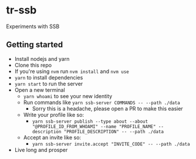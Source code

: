 # tr-ssb

Experiments with SSB

## Getting started

- Install nodejs and yarn
- Clone this repo
- If you're using `nvm` run `nvm install` and `nvm use`
- `yarn` to install dependencies
- `yarn start` to run the server
- Open a new terminal
  - `yarn whoami` to see your new identity
  - Run commands like `yarn ssb-server COMMANDS -- --path ./data`
    - Sorry this is a headache, please open a PR to make this easier
  - Write your profile like so:
    - `yarn ssb-server publish --type about --about "@PROFILE_ID_FROM_WHOAMI" --name "PROFILE_NAME" --description "PROFILE_DESCRIPTION" -- --path ./data`
  - Accept an invite like so:
    - `yarn ssb-server invite.accept "INVITE_CODE" -- --path ./data`
- Live long and prosper
